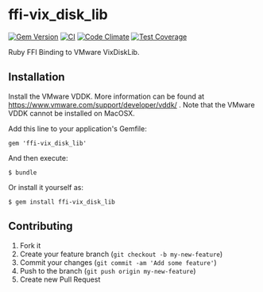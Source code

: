 # ffi-vix_disk_lib

[![Gem Version](https://badge.fury.io/rb/ffi-vix_disk_lib.svg)](http://badge.fury.io/rb/ffi-vix_disk_lib)
[![CI](https://github.com/ManageIQ/ffi-vix_disk_lib/actions/workflows/ci.yaml/badge.svg)](https://github.com/ManageIQ/ffi-vix_disk_lib/actions/workflows/ci.yaml)
[![Code Climate](https://codeclimate.com/github/ManageIQ/ffi-vix_disk_lib.svg)](https://codeclimate.com/github/ManageIQ/ffi-vix_disk_lib)
[![Test Coverage](https://codeclimate.com/github/ManageIQ/ffi-vix_disk_lib/badges/coverage.svg)](https://codeclimate.com/github/ManageIQ/ffi-vix_disk_lib/coverage)

Ruby FFI Binding to VMware VixDiskLib.

## Installation

Install the VMware VDDK.  More information can be found at
https://www.vmware.com/support/developer/vddk/ .  Note that the VMware VDDK
cannot be installed on MacOSX.

Add this line to your application's Gemfile:

    gem 'ffi-vix_disk_lib'

And then execute:

    $ bundle

Or install it yourself as:

    $ gem install ffi-vix_disk_lib

## Contributing

1. Fork it
2. Create your feature branch (`git checkout -b my-new-feature`)
3. Commit your changes (`git commit -am 'Add some feature'`)
4. Push to the branch (`git push origin my-new-feature`)
5. Create new Pull Request
